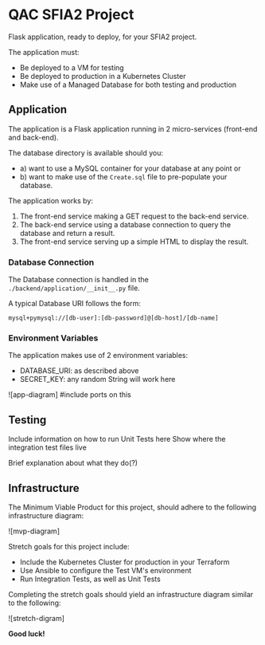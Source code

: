 # QAC SFIA2 Project

Flask application, ready to deploy, for your SFIA2 project.

The application must:

- Be deployed to a VM for testing
- Be deployed to production in a Kubernetes Cluster
- Make use of a Managed Database for both testing and production

## Application

The application is a Flask application running in 2 micro-services (front-end and back-end).  

The database directory is available should you: 
  - a) want to use a MySQL container for your database at any point or
  - b) want to make use of the `Create.sql` file to pre-populate your database.

The application works by:
1. The front-end service making a GET request to the back-end service. 
2. The back-end service using a database connection to query the database and return a result.
3. The front-end service serving up a simple HTML to display the result.

### Database Connection

The Database connection is handled in the `./backend/application/__init__.py` file.

A typical Database URI follows the form:

```
mysql+pymysql://[db-user]:[db-password]@[db-host]/[db-name]
```

### Environment Variables

The application makes use of 2 environment variables:

- DATABASE_URI: as described above
- SECRET_KEY: any random String will work here

![app-diagram] #include ports on this

## Testing
Include information on how to run Unit Tests here
Show where the integration test files live

Brief explanation about what they do(?)

## Infrastructure

The Minimum Viable Product for this project, should adhere to the following infrastructure diagram:

![mvp-diagram]

Stretch goals for this project include:

- Include the Kubernetes Cluster for production in your Terraform
- Use Ansible to configure the Test VM's environment
- Run Integration Tests, as well as Unit Tests

Completing the stretch goals should yield an infrastructure diagram similar to the following:

![stretch-digram]

**Good luck!**
